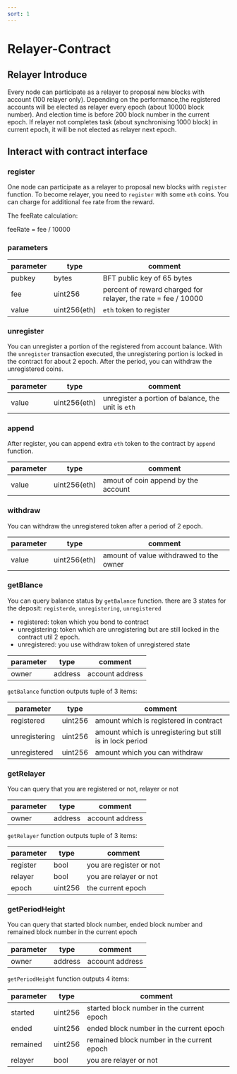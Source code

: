 ```yaml
---
sort: 1
---
```

# Relayer-Contract

## Relayer Introduce

Every node can participate as a relayer to proposal new blocks with account (100 relayer only).
Depending on the performance,the registered accounts will be elected as relayer every epoch (about 10000 block number).
And election time is before 200 block number in the current epoch.
If relayer not completes task (about synchronising 1000 block) in current epoch, it will be not elected as relayer next epoch.

## Interact with contract interface

### register

One node can participate as a relayer to proposal new blocks with `register` function. To
become relayer, you need to `register` with some `eth` coins. You can charge for additional `fee` rate from the reward.

The feeRate calculation:

feeRate = fee / 10000

### parameters

| parameter | type    | comment                                                      |
| --------- | ------- | ------------------------------------------------------------ |
| pubkey    | bytes   | BFT public key of 65 bytes                                   |
| fee       | uint256 | percent of reward charged for relayer, the rate = fee / 10000 |
| value     | uint256(eth)     | `eth` token to register |


### unregister

You can unregister a portion of the registered from account balance. With the `unregister` transaction executed, the unregistering portion is locked in the contract for about 2 epoch.
After the period, you can withdraw the unregistered coins.

| parameter | type    | comment                                        |
| :-------- | ------- | ---------------------------------------------- |
| value     | uint256(eth) | unregister a portion of balance, the unit is `eth` |

### append

After register, you can append extra `eth` token to the contract by `append` function.

| parameter | type | comment                                         |
| --------- | ---- | ----------------------------------------------- |
| value     | uint256(eth)  | amout of coin append by the account |

### withdraw

You can withdraw the unregistered token after a period of 2 epoch.

| parameter | type         | comment                                 |
| --------- | ------------ | --------------------------------------- |
| value     | uint256(eth) | amount of value withdrawed to the owner |

### getBlance

You can query balance status by `getBalance` function. there are 3 states for the
deposit: `registerde`, `unregistering`, `unregistered`

* registered: token which you bond to contract
* unregistering: token which are unregistering but are still locked in the contract util 2 epoch.
* unregistered: you use withdraw token of unregistered state

| parameter | type    | comment         |
| --------- | ------- | --------------- |
| owner     | address | account address |

`getBalance` function outputs tuple of 3 items:

| parameter     | type    | comment                                                   |
| ------------- | ------- | --------------------------------------------------------- |
| registered    | uint256 | amount which is registered in contract                    |
| unregistering | uint256 | amount which is unregistering but still is in lock period |
| unregistered  | uint256 | amount which you can withdraw                             |

### getRelayer

You can query that you are registered or not, relayer or not

| parameter | type    | comment         |
| --------- | ------- | --------------- |
| owner     | address | account address |

`getRelayer` function outputs tuple of 3 items:

| parameter     | type    | comment                 |
| ------------- | ------- | ----------------------- |
| register      | bool    | you are register or not |
| relayer       | bool    | you are relayer or not  | 
| epoch         | uint256 | the current epoch       |  

### getPeriodHeight

You can query that started block number, ended block number and remained block number in the current epoch

| parameter | type    | comment         |
| --------- | ------- | --------------- |
| owner     | address | account address |

`getPeriodHeight` function outputs 4 items:

| parameter     | type    | comment                                   |
| ------------- | ------- | ----------------------------------------- |
| started       | uint256 | started block number in the current epoch |
| ended         | uint256 | ended block number in the current epoch   | 
| remained      | uint256 | remained block number in the current epoch|  
| relayer       | bool    | you are relayer or not                    | 